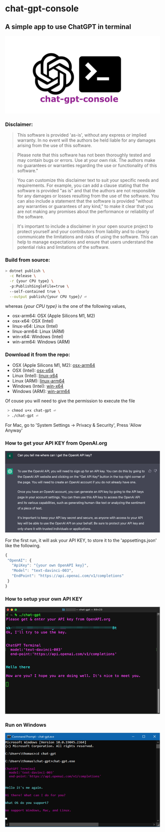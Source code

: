 # chat-gpt-console

## A simple app to use ChatGPT in terminal

 ![Logo](project-image.png)

### Disclaimer:

> This software is provided 'as-is', without any express or implied warranty. In no event will the authors be held liable for any damages arising from the use of this software.

> Please note that this software has not been thoroughly tested and may contain bugs or errors. Use at your own risk. The authors make no guarantees or warranties regarding the use or functionality of this software."

> You can customize this disclaimer text to suit your specific needs and requirements. For example, you can add a clause stating that the software is provided "as is" and that the authors are not responsible for any damages or losses resulting from the use of the software. You can also include a statement that the software is provided "without any warranties or guarantees of any kind," to make it clear that you are not making any promises about the performance or reliability of the software.

> It's important to include a disclaimer in your open source project to protect yourself and your contributors from liability and to clearly communicate the limitations and risks of using the software. This can help to manage expectations and ensure that users understand the potential risks and limitations of the software.


### Build from source:

```bash 
> dotnet publish \
  -c Release \
  -r {your CPU type} \ 
  -p:PublishSingleFile=true \ 
  --self-contained true \
  --output publish/{your CPU type}/ ⏎
```
  
whereas *{your CPU type}* is the one of the following values, 

*  osx-arm64: OSX (Apple Silicons M1, M2)
*  osx-x64: OSX (Intel)
*  linux-x64: Linux (Intel)
*  linux-arm64: Linux (ARM)
*  win-x64: Windows (Intel)
*  win-arm64: Windows (ARM)

	
### Download it from the repo:

*  OSX (Apple Silicons M1, M2): [osx-arm64](/publish/osx-arm64/chat-gpt)
*  OSX (Intel): [osx-x64](/publish/osx-x64/chat-gpt)
*  Linux (Intel): [linux-x64](/publish/linux-x64/chat-gpt)
*  Linux (ARM): [linux-arm64](/publish/linux-arm64/chat-gpt)
*  Windows (Intel): [win-x64](/publish/win-x64/chat-gpt.exe)
*  Windows (ARM): [win-arm64](/publish/win-arm64/chat-gpt.exe)

Of couse you will need to give the permission to execute the file

```bash
 > chmod u+x chat-gpt ⏎
 > ./chat-gpt ⏎
```

 
 For Mac, go to 'System Settings -> Privacy & Security',
 Press 'Allow Anyway'
 
 
### How to get your API KEY from OpenAI.org
 ![How to get your API KEY](how-to-get-your-own-API-KEY.png)
 
 For the first run, it will ask your API KEY, to store it to the 'appsettings.json' like the following.
 
 ```javascript
 {
  "OpenAI": {
    "ApiKey": "{your own OpenAPI key}",
    "Model": "text-davinci-003",
    "EndPoint": "https://api.openai.com/v1/completions"
  }
 }
 ```

### How to setup your own API KEY
 ![How to setup your own API KEY](chat-gpt_first-run.png)

 
### Run on Windows
 ![Run on Windows](windows-terminal.png)
 